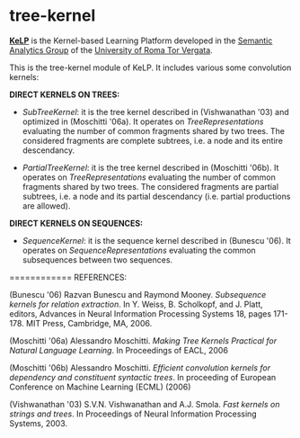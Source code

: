 tree-kernel
=========

 [**KeLP**][kelp-site] is the Kernel-based Learning Platform developed in the [Semantic Analytics Group][sag-site] of
the [University of Roma Tor Vergata][uniroma2-site].

This is the tree-kernel module of KeLP. It includes various some convolution kernels:

**DIRECT KERNELS ON TREES:**

* _SubTreeKernel_: it is the tree kernel described in (Vishwanathan '03) and optimized in (Moschitti '06a). It operates on _TreeRepresentations_ evaluating the number of common fragments shared by two trees. 
The considered fragments are complete subtrees, i.e. a node and its entire descendancy. 

* _PartialTreeKernel_: it is the tree kernel described in (Moschitti '06b). It operates on _TreeRepresentations_ evaluating the number of common fragments shared by two trees. 
The considered fragments are partial subtrees, i.e. a node and its partial descendancy (i.e. partial productions are allowed).

**DIRECT KERNELS ON SEQUENCES:**

* _SequenceKernel_: it is the sequence kernel described in (Bunescu '06). It operates on _SequenceRepresentations_ evaluating the common subsequences between two sequences.


============
REFERENCES:

(Bunescu '06) Razvan Bunescu and Raymond Mooney. _Subsequence kernels for relation extraction_. In Y. Weiss, B. Scholkopf, and J. Platt, editors, Advances in Neural Information Processing Systems 18, pages 171-178. MIT Press, Cambridge, MA, 2006.

(Moschitti '06a) Alessandro Moschitti. _Making Tree Kernels Practical for Natural Language Learning_. In Proceedings of EACL, 2006

(Moschitti '06b) Alessandro Moschitti. _Efficient convolution kernels for dependency and constituent syntactic trees_. In proceeding of European Conference on Machine Learning (ECML) (2006)

(Vishwanathan '03) S.V.N. Vishwanathan and A.J. Smola. _Fast kernels on strings and trees_. In Proceedings of Neural Information Processing Systems, 2003.

[sag-site]: http://sag.art.uniroma2.it "SAG site"
[uniroma2-site]: http://www.uniroma2.it "University of Roma Tor Vergata"
[kelp-site]: http://sag.art.uniroma2.it/demo-software/kelp/

